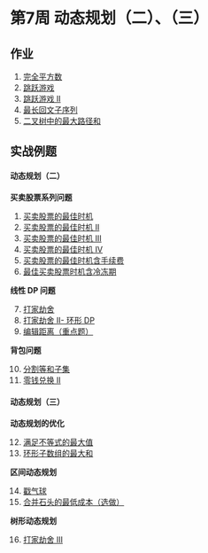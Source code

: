 # 第7周 动态规划（二）、（三）

## 作业

1. [完全平方数](https://leetcode-cn.com/problems/perfect-squares/)
2. [跳跃游戏](https://leetcode-cn.com/problems/jump-game/)
3. [跳跃游戏 II](https://leetcode-cn.com/problems/jump-game-ii/)
4. [最长回文子序列](https://leetcode-cn.com/problems/longest-palindromic-subsequence/)
5. [二叉树中的最大路径和](https://leetcode-cn.com/problems/binary-tree-maximum-path-sum/)

## 实战例题

#### 动态规划（二）

**买卖股票系列问题**

1. [买卖股票的最佳时机](https://leetcode-cn.com/problems/best-time-to-buy-and-sell-stock/)
2. [买卖股票的最佳时机 II](https://leetcode-cn.com/problems/best-time-to-buy-and-sell-stock-ii/)
3. [买卖股票的最佳时机 III](https://leetcode-cn.com/problems/best-time-to-buy-and-sell-stock-iii/)
4. [买卖股票的最佳时机 IV](https://leetcode-cn.com/problems/best-time-to-buy-and-sell-stock-iv/)
5. [买卖股票的最佳时机含手续费](https://leetcode-cn.com/problems/best-time-to-buy-and-sell-stock-with-transaction-fee/)
6. [最佳买卖股票时机含冷冻期](https://leetcode-cn.com/problems/best-time-to-buy-and-sell-stock-with-cooldown/)

**线性 DP 问题**

7. [打家劫舍](https://leetcode-cn.com/problems/house-robber/)
8. [打家劫舍 II- 环形 DP](https://leetcode-cn.com/problems/house-robber-ii/)
9. [编辑距离（重点题）](https://leetcode-cn.com/problems/edit-distance/)

**背包问题**

10. [分割等和子集](https://leetcode-cn.com/problems/partition-equal-subset-sum/)
11. [零钱兑换 II](https://leetcode-cn.com/problems/coin-change-2/)

#### 动态规划（三）

**动态规划的优化**

12. [满足不等式的最大值](https://leetcode-cn.com/problems/max-value-of-equation/)
13. [环形子数组的最大和](https://leetcode-cn.com/problems/maximum-sum-circular-subarray/)

**区间动态规划**

14. [戳气球](https://leetcode-cn.com/problems/burst-balloons/)
15. [合并石头的最低成本（选做）](https://leetcode-cn.com/problems/minimum-cost-to-merge-stones/)

**树形动态规划**

16. [打家劫舍 III](https://leetcode-cn.com/problems/house-robber-iii/)

